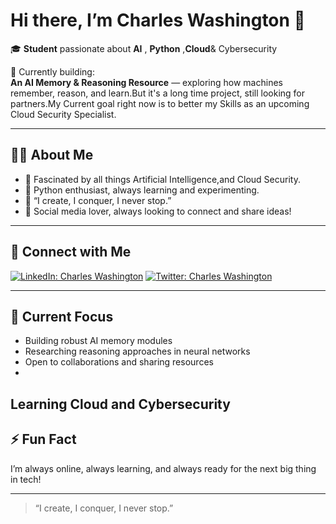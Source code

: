 # Hi there, I’m Charles Washington 👋

🎓 **Student** passionate about **AI** , **Python** ,**Cloud**& Cybersecurity 
  
🚀 Currently building:  
**An AI Memory & Reasoning Resource** — exploring how machines remember, reason, and learn.But it's a long time project, still looking for partners.My Current goal right now is to better my Skills as an upcoming Cloud Security Specialist.

---

## 👨‍💻 About Me

- 🔬 Fascinated by all things Artificial Intelligence,and Cloud Security.
- 🐍 Python enthusiast, always learning and experimenting.
- 🌟 “I create, I conquer, I never stop.”
- 📱 Social media lover, always looking to connect and share ideas!

---

## 📌 Connect with Me

[![LinkedIn: Charles Washington](https://img.shields.io/badge/-Charles%20Washington-blue?style=flat-square&logo=Linkedin&logoColor=white&link=https://linkedin.com/in/charles-washington)](https://linkedin.com/in/charles-washington)
[![Twitter: Charles Washington](https://img.shields.io/badge/-Charles%20Washington-1da1f2?style=flat-square&logo=Twitter&logoColor=white&link=https://twitter.com/charles_washington)](https://twitter.com/charles_washington)

---

## 🧠 Current Focus

- Building robust AI memory modules
- Researching reasoning approaches in neural networks
- Open to collaborations and sharing resources
-
Learning Cloud and Cybersecurity 
---

## ⚡ Fun Fact

I’m always online, always learning, and always ready for the next big thing in tech!

---

> “I create, I conquer, I never stop.”